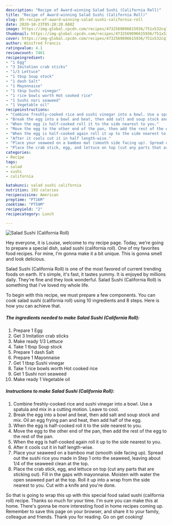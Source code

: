 ```yaml
---
description: "Recipe of Award-winning Salad Sushi (California Roll)"
title: "Recipe of Award-winning Salad Sushi (California Roll)"
slug: 85-recipe-of-award-winning-salad-sushi-california-roll
date: 2020-10-23T05:28:20.688Z
image: https://img-global.cpcdn.com/recipes/4732569896615936/751x532cq70/salad-sushi-california-roll-recipe-main-photo.jpg
thumbnail: https://img-global.cpcdn.com/recipes/4732569896615936/751x532cq70/salad-sushi-california-roll-recipe-main-photo.jpg
cover: https://img-global.cpcdn.com/recipes/4732569896615936/751x532cq70/salad-sushi-california-roll-recipe-main-photo.jpg
author: Winifred Francis
ratingvalue: 4.1
reviewcount: 7461
recipeingredient:
- "1 Egg"
- "3 Imitation crab sticks"
- "1/3 Lettuce"
- "1 tbsp Soup stock"
- "1 dash Salt"
- "1 Mayonnaise"
- "1 tbsp Sushi vinegar"
- "1 rice bowls worth Hot cooked rice"
- "1 Sushi nori seaweed"
- "1 Vegetable oil"
recipeinstructions:
- "Combine freshly-cooked rice and sushi vinegar into a bowl. Use a spatula and mix in a cutting motion. Leave to cool."
- "Break the egg into a bowl and beat, then add salt and soup stock and mix. Oil an egg frying pan and heat, then add half of the egg."
- "When the egg is half-cooked roll it to the side nearest to you."
- "Move the egg to the other end of the pan, then add the rest of the egg to the rest of the pan."
- "When the egg is half-cooked again roll it up to the side nearest to you."
- "After it cools cut it in half length-wise."
- "Place your seaweed on a bamboo mat (smooth side facing up). Spread out the sushi rice you made in Step 1 onto the seaweed, leaving about 1/4 of the seaweed clean at the top."
- "Place the crab stick, egg, and lettuce on top (cut any parts that are sticking out). Fill in the gaps with mayonnaise. Moisten with water the open seaweed part at the top. Roll it up into a wrap from the side nearest to you. Cut with a knife and you&#39;re done."
categories:
- Recipe
tags:
- salad
- sushi
- california

katakunci: salad sushi california 
nutrition: 193 calories
recipecuisine: American
preptime: "PT16M"
cooktime: "PT59M"
recipeyield: "2"
recipecategory: Lunch

---
```



![Salad Sushi (California Roll)](https://img-global.cpcdn.com/recipes/4732569896615936/751x532cq70/salad-sushi-california-roll-recipe-main-photo.jpg)

Hey everyone, it is Louise, welcome to my recipe page. Today, we're going to prepare a special dish, salad sushi (california roll). One of my favorites food recipes. For mine, I'm gonna make it a bit unique. This is gonna smell and look delicious.

Salad Sushi (California Roll) is one of the most favored of current trending foods on earth. It's simple, it's fast, it tastes yummy. It is enjoyed by millions daily. They're fine and they look wonderful. Salad Sushi (California Roll) is something that I've loved my whole life.




To begin with this recipe, we must prepare a few components. You can cook salad sushi (california roll) using 10 ingredients and 8 steps. Here is how you can achieve that.

<!--inarticleads1-->

##### The ingredients needed to make Salad Sushi (California Roll):

1. Prepare 1 Egg
1. Get 3 Imitation crab sticks
1. Make ready 1/3 Lettuce
1. Take 1 tbsp Soup stock
1. Prepare 1 dash Salt
1. Prepare 1 Mayonnaise
1. Get 1 tbsp Sushi vinegar
1. Take 1 rice bowls worth Hot cooked rice
1. Get 1 Sushi nori seaweed
1. Make ready 1 Vegetable oil




<!--inarticleads2-->

##### Instructions to make Salad Sushi (California Roll):

1. Combine freshly-cooked rice and sushi vinegar into a bowl. Use a spatula and mix in a cutting motion. Leave to cool.
1. Break the egg into a bowl and beat, then add salt and soup stock and mix. Oil an egg frying pan and heat, then add half of the egg.
1. When the egg is half-cooked roll it to the side nearest to you.
1. Move the egg to the other end of the pan, then add the rest of the egg to the rest of the pan.
1. When the egg is half-cooked again roll it up to the side nearest to you.
1. After it cools cut it in half length-wise.
1. Place your seaweed on a bamboo mat (smooth side facing up). Spread out the sushi rice you made in Step 1 onto the seaweed, leaving about 1/4 of the seaweed clean at the top.
1. Place the crab stick, egg, and lettuce on top (cut any parts that are sticking out). Fill in the gaps with mayonnaise. Moisten with water the open seaweed part at the top. Roll it up into a wrap from the side nearest to you. Cut with a knife and you&#39;re done.




So that is going to wrap this up with this special food salad sushi (california roll) recipe. Thanks so much for your time. I'm sure you can make this at home. There's gonna be more interesting food in home recipes coming up. Remember to save this page on your browser, and share it to your family, colleague and friends. Thank you for reading. Go on get cooking!
